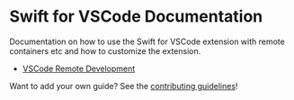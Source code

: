 # Swift for VSCode Documentation

Documentation on how to use the Swift for VSCode extension with remote containers etc and how to customize the extension.

* [VSCode Remote Development](remote-dev.md)

Want to add your own guide? See the [contributing guidelines](CONTRIBUTING.md)!